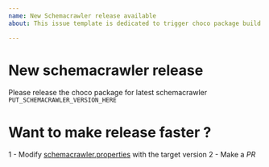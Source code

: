 ```yaml
---
name: New Schemacrawler release available
about: This issue template is dedicated to trigger choco package build and release

---
```


# New schemacrawler release

Please release the choco package for latest schemacrawler `PUT_SCHEMACRAWLER_VERSION_HERE`

# Want to make release faster ?

1 - Modify [schemacrawler.properties](schemacrawler.properties) with the target version
2 - Make a *PR*
